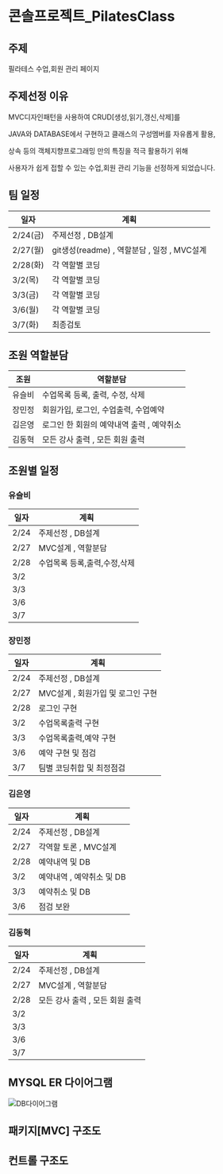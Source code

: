 # 콘솔프로젝트_PilatesClass

## 주제

필라테스 수업,회원 관리 페이지


## 주제선정 이유

MVC디자인패턴을 사용하여 CRUD[생성,읽기,갱신,삭제]를 

JAVA와 DATABASE에서 구현하고 클래스의 구성멤버를 자유롭게 활용, 

상속 등의 객체지향프로그래밍 만의 특징을 적극 활용하기 위해 

사용자가 쉽게 접할 수 있는 수업,회원 관리 기능을 선정하게 되었습니다.


## 팀 일정
| 일자 | 계획 |
|---|---|
| 2/24(금) | 주제선정 , DB설계|
| 2/27(월) | git생성(readme) , 역할분담 , 일정 , MVC설계 |
| 2/28(화) | 각 역할별 코딩 |
| 3/2(목) | 각 역할별 코딩 |
| 3/3(금) | 각 역할별 코딩 |
| 3/6(월) | 각 역할별 코딩 |
| 3/7(화) | 최종검토 |

## 조원 역할분담
| 조원 | 역할분담 |
|---|---|
| 유슬비 | 수업목록 등록, 출력, 수정, 삭제 |
| 장민정 | 회원가입, 로그인, 수업출력, 수업예약 |
| 김은영 | 로그인 한 회원의 예약내역 출력 , 예약취소 |
| 김동혁 | 모든 강사 출력 , 모든 회원 출력 |

## 조원별 일정
### 유슬비
| 일자 | 계획 |
|---|---|
| 2/24 | 주제선정 , DB설계 |
| 2/27 | MVC설계 , 역할분담 |
| 2/28 | 수업목록 등록,출력,수정,삭제 |
| 3/2 |  |
| 3/3 |  |
| 3/6 |  |
| 3/7 |  |

### 장민정
| 일자 | 계획 |
|---|---|
| 2/24 | 주제선정 , DB설계 |
| 2/27 | MVC설계 , 회원가입 및 로그인 구현 |
| 2/28 | 로그인 구현 |
| 3/2 | 수업목록출력 구현 |
| 3/3 | 수업목록출력,예약 구현 |
| 3/6 | 예약 구현 및 점검 |
| 3/7 | 팀별 코딩취합 및 최정점검 |

### 김은영
| 일자 | 계획 |
|---|---|
| 2/24 | 주제선정 , DB설계 |
| 2/27 | 각역할 토론 , MVC설계 |
| 2/28 | 예약내역 및 DB |
| 3/2 | 예약내역 , 예약취소 및 DB |
| 3/3 | 예약취소 및 DB |
| 3/6 | 점검 보완 |

### 김동혁

| 일자 | 계획 |
|---|---|
| 2/24 | 주제선정 , DB설계 |
| 2/27 | MVC설계 , 역할분담 |
| 2/28 | 모든 강사 출력 , 모든 회원 출력 |
| 3/2 |  |
| 3/3 |  |
| 3/6 |  |
| 3/7 |  |

## MYSQL ER 다이어그램
![DB다이어그램](https://user-images.githubusercontent.com/121651792/221512220-a482b88c-24ae-4c3f-a2c8-8a5d524201fb.png)

## 패키지[MVC] 구조도


## 컨트롤 구조도

